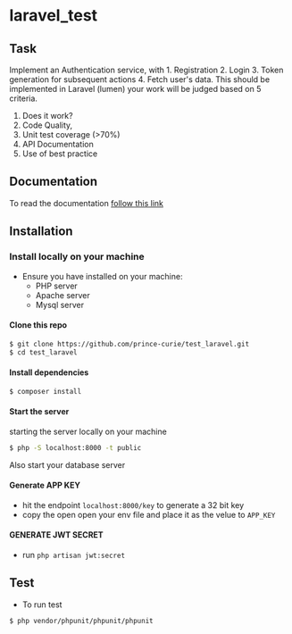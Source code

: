 # laravel_test
## Task
 Implement an Authentication service, with 1. Registration 2. Login 3. Token generation for subsequent actions 4. Fetch user's data. This should be implemented in Laravel (lumen) your work will be judged based on 5 criteria.

1. Does it work?
2. Code Quality,
3. Unit test coverage (>70%)
4. API Documentation 
5. Use of best practice

## Documentation
To read the documentation [follow this link](https://laraveltest3.docs.apiary.io/#)

## Installation
### Install locally on your machine
- Ensure you have installed on your machine:
  - PHP server
  - Apache server
  - Mysql server

#### Clone this repo

```bash
$ git clone https://github.com/prince-curie/test_laravel.git
$ cd test_laravel
```

#### Install dependencies

```bash
$ composer install
```

#### Start the server

starting the server locally on your machine

```bash
$ php -S localhost:8000 -t public
```
Also start your database server

#### Generate APP KEY
  - hit the endpoint `localhost:8000/key` to generate a 32 bit key
  - copy the open open your env file and place it as the velue to `APP_KEY`

#### GENERATE JWT SECRET
- run `php artisan jwt:secret`
 
## Test
- To run test
```bash
$ php vendor/phpunit/phpunit/phpunit 
```

